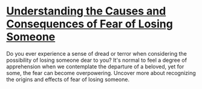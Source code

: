 
# [Understanding the Causes and Consequences of Fear of Losing Someone](https://www.mindhaste.com/t/fear-of-losing-someone/understanding-the-causes-and-consequences-of-fear-of-losing-someone-331)

Do you ever experience a sense of dread or terror when considering the possibility of losing someone dear to you? It's normal to feel a degree of apprehension when we contemplate the departure of a beloved, yet for some, the fear can become overpowering. Uncover more about recognizing the origins and effects of fear of losing someone.
    